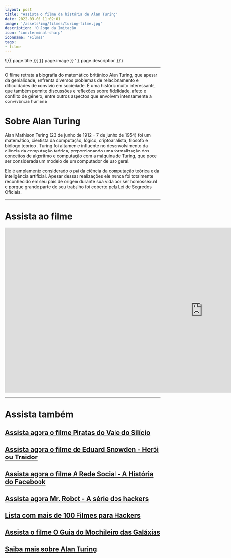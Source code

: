 ```yaml
---
layout: post
title: "Assista o filme da história de Alan Turing"
date: 2022-03-08 11:02:01
image: '/assets/img/filmes/turing-filme.jpg'
description: 'O Jogo da Imitação'
icon: 'ion:terminal-sharp'
iconname: 'Filmes'
tags:
- filme
---
```


![{{ page.title }}]({{ page.image }} '{{ page.description }}')

---

O filme retrata a biografia do matemático britânico Alan Turing, que apesar da genialidade, enfrenta diversos problemas de relacionamento e dificuldades de convívio em sociedade. É uma história muito interessante, que também permite discussões e reflexões sobre fidelidade, afeto e conflito de gênero, entre outros aspectos que envolvem intensamente a convivência humana

# Sobre Alan Turing
Alan Mathison Turing (23 de junho de 1912 – 7 de junho de 1954) foi um matemático, cientista da computação, lógico, criptoanalista, filósofo e biólogo teórico . Turing foi altamente influente no desenvolvimento da ciência da computação teórica, proporcionando uma formalização dos conceitos de algoritmo e computação com a máquina de Turing, que pode ser considerada um modelo de um computador de uso geral.

Ele é amplamente considerado o pai da ciência da computação teórica e da inteligência artificial. Apesar dessas realizações ele nunca foi totalmente reconhecido em seu país de origem durante sua vida por ser homossexual e porque grande parte de seu trabalho foi coberto pela Lei de Segredos Oficiais.

---

# Assista ao filme

<iframe width="1280" height="533" src="https://www.youtube.com/embed/Q2xrQ5U0Tbo" title="YouTube video player" frameborder="0" allow="accelerometer; autoplay; clipboard-write; encrypted-media; gyroscope; picture-in-picture" allowfullscreen></iframe>

---

# Assista também
## [Assista agora o filme Piratas do Vale do Silício](https://terminalroot.com.br/2019/08/assista-agora-o-filme-piratas-do-vale-do-silicio.html)
## [Assista agora o filme de Eduard Snowden - Herói ou Traidor](https://terminalroot.com.br/2019/07/assista-o-filme-de-eduard-snowden-completo.html)
## [Assista agora o filme A Rede Social - A História do Facebook](https://terminalroot.com.br/2019/08/assista-agora-o-filme-a-rede-social-a-historia-do-facebook.html)
## [Assista agora Mr. Robot - A série dos hackers](https://terminalroot.com.br/2020/06/assista-agora-mr-robot-a-serie-dos-hackers.html)
## [Lista com mais de 100 Filmes para Hackers](https://terminalroot.com.br/2021/04/lista-com-mais-de-10-filmes-para-hackers.html)
## [Assista o filme O Guia do Mochileiro das Galáxias](https://terminalroot.com.br/2022/02/assista-o-filme-o-guia-do-mochileiro-das-galaxias.html)
## [Saiba mais sobre Alan Turing](https://pt.wikipedia.org/wiki/Alan_Turing)


